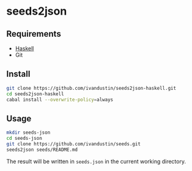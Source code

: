 # seeds2json

## Requirements

- [Haskell](https://www.haskell.org/ghcup/)
- Git

## Install

```bash
git clone https://github.com/ivandustin/seeds2json-haskell.git
cd seeds2json-haskell
cabal install --overwrite-policy=always
```

## Usage

```bash
mkdir seeds-json
cd seeds-json
git clone https://github.com/ivandustin/seeds.git
seeds2json seeds/README.md
```

The result will be written in `seeds.json` in the current working directory.
